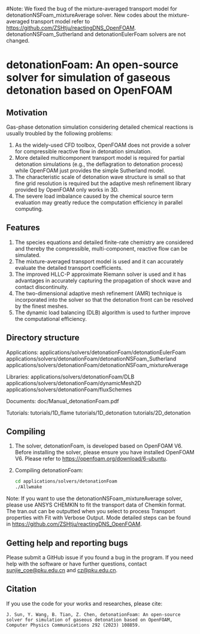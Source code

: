 #Note: We fixed the bug of the mixture-averaged transport model for detonationNSFoam_mixtureAverage solver. New codes about the mixture-averaged transport model refer to https://github.com/ZSHtju/reactingDNS_OpenFOAM. detonationNSFoam_Sutherland and detonationEulerFoam solvers are not changed.


# detonationFoam: An open-source solver for simulation of gaseous detonation based on OpenFOAM

## Motivation
Gas-phase detonation simulation considering detailed chemical reactions is usually troubled by the following problems: 
1. As the widely-used CFD toolbox, OpenFOAM does not provide a solver for compressible reactive flow in detonation simulation. 
2. More detailed multicomponent transport model is required for partial detonation simulations (e.g., the deflagration to detonation process) while OpenFOAM just provides the simple Sutherland model. 
3. The characteristic scale of detonation wave structure is small so that fine grid resolution is required but the adaptive mesh refinement library provided by OpenFOAM only works in 3D. 
4. The severe load imbalance caused by the chemical source term evaluation may greatly reduce the computation efficiency in parallel computing.

## Features
1. The species equations and detailed finite-rate chemistry are considered and thereby the compressible, multi-component, reactive flow can be simulated. 
2. The mixture-averaged transport model is used and it can accurately evaluate the detailed transport coefficients. 
3. The improved HLLC-P approximate Riemann solver is used and it has advantages in accurately capturing the propagation of shock wave and contact discontinuity. 
4. The two-dimensional adaptive mesh refinement (AMR) technique is incorporated into the solver so that the detonation front can be resolved by the finest meshes. 
5. The dynamic load balancing (DLB) algorithm is used to further improve the computational efficiency.

## Directory structure
Applications:
applications/solvers/detonationFoam/detonationEulerFoam
applications/solvers/detonationFoam/detonationNSFoam_Sutherland
applications/solvers/detonationFoam/detonationNSFoam_mixtureAverage

Libraries:
applications/solvers/detonationFoam/DLB
applications/solvers/detonationFoam/dynamicMesh2D
applications/solvers/detonationFoam/fluxSchemes

Documents:
doc/Manual_detonationFoam.pdf

Tutorials:
tutorials/1D_flame
tutorials/1D_detonation
tutorials/2D_detonation

## Compiling 
1. The solver, detonationFoam, is developed based on OpenFOAM V6. Before installing the solver, please ensure you have installed OpenFOAM V6. Please refer to https://openfoam.org/download/6-ubuntu.

2. Compiling detonationFoam:

   ```bash
   cd applications/solvers/detonationFoam
   ./Allwmake
   ```

Note: If you want to use the detonationNSFoam_mixtureAverage solver, please use ANSYS CHEMKIN to fit the transport data of Chemkin format. The tran.out can be outputted when you select to process Transport properties with Fit with Verbose Output. Mode detailed steps can be found in https://github.com/ZSHtju/reactingDNS_OpenFOAM.

## Getting help and reporting bugs
Please submit a GitHub issue if you found a bug in the program. If you need help with the software or have further questions, contact sunjie_coe@pku.edu.cn and cz@pku.edu.cn.

##  Citation
If you use the code for your works and researches, please cite: 

   ```
   J. Sun, Y. Wang, B. Tian, Z. Chen, detonationFoam: An open-source solver for simulation of gaseous detonation based on OpenFOAM, Computer Physics Communications 292 (2023) 108859.
   ```
